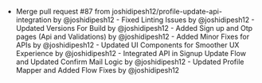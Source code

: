 - Merge pull request #87 from joshidipesh12/profile-update-api-integration by @joshidipesh12 - Fixed Linting Issues by @joshidipesh12 - Updated Versions For Build by @joshidipesh12 - Added Sign up and Otp pages (Api and Validations) by @joshidipesh12 - Added Minor Fixes for APIs by @joshidipesh12 - Updated UI Components for Smoother UX Experience by @joshidipesh12 - Integrated API in Signup Update Flow and Updated Confirm Mail Logic by @joshidipesh12 - Updated Profile Mapper and Added Flow Fixes by @joshidipesh12
